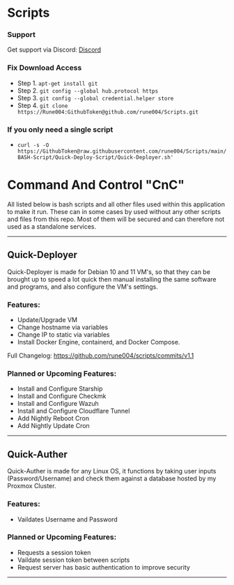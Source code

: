 # Scripts

### Support
Get support via Discord:
[Discord](https://discord.gg/UHd4tJg9Vm)

### Fix Download Access
- Step 1. `apt-get install git`
- Step 2. `git config --global hub.protocol https`
- Step 3. `git config --global credential.helper store`
- Step 4. `git clone https://Rune004:GithubToken@github.com/rune004/Scripts.git`

### If you only need a single script
- `curl -s -O https://GithubToken@raw.githubusercontent.com/rune004/Scripts/main/BASH-Script/Quick-Deploy-Script/Quick-Deployer.sh'`

# Command And Control "CnC"
All listed below is bash scripts and all other files used within this application to make it run. These can in some cases by used without any other scripts and files from this repo. Most of them will be secured and can therefore not used as a standalone services. 

-------------------------------------
## Quick-Deployer

Quick-Deployer is made for Debian 10 and 11 VM's, so that they can be brought up to speed a lot quick then manual installing the same software and programs, and also configure the VM's settings.


### Features:
- Update/Upgrade VM
- Change hostname via variables
- Change IP to static via variables
- Install Docker Engine, containerd, and Docker Compose.

Full Changelog: https://github.com/rune004/scripts/commits/v1.1


### Planned or Upcoming Features:

- Install and Configure Starship
- Install and Configure Checkmk
- Install and Configure Wazuh 
- Install and Configure Cloudflare Tunnel
- Add Nightly Reboot Cron
- Add Nightly Update Cron

-------------------------------------

## Quick-Auther 

Quick-Auther is made for any Linux OS, it functions by taking user inputs (Password/Username) and check them against a database hosted by my Proxmox Cluster.

### Features:
- Vaildates Username and Password


### Planned or Upcoming Features:
- Requests a session token 
- Vaildate session token between scripts
- Request server has basic authentication to improve security

-------------------------------------